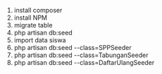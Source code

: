 1. install composer 
2. install NPM
3. migrate table
4. php artisan db:seed
5. import data siswa
6. php artisan db:seed --class=SPPSeeder
7. php artisan db:seed --class=TabunganSeeder
8. php artisan db:seed --class=DaftarUlangSeeder